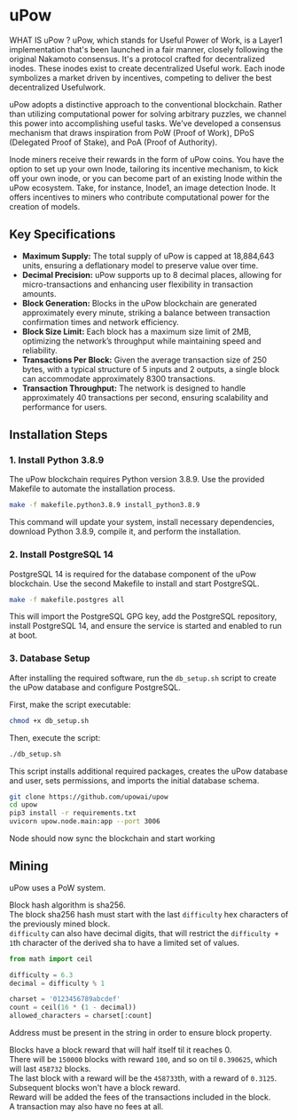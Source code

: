# uPow

WHAT IS uPow ?
uPow, which stands for Useful Power of Work, is a Layer1 implementation that's been launched in a fair manner, closely following the original Nakamoto consensus. It's a protocol crafted for decentralized inodes. These inodes exist to create decentralized Useful work. Each inode symbolizes a market driven by incentives, competing to deliver the best decentralized Usefulwork.

uPow adopts a distinctive approach to the conventional blockchain. Rather than utilizing computational power for solving arbitrary puzzles, we channel this power into accomplishing useful tasks. We've developed a consensus mechanism that draws inspiration from PoW (Proof of Work), DPoS (Delegated Proof of Stake), and PoA (Proof of Authority).

Inode miners receive their rewards in the form of uPow coins. You have the option to set up your own Inode, tailoring its incentive mechanism, to kick off your own inode, or you can become part of an existing Inode within the uPow ecosystem. Take, for instance, Inode1, an image detection Inode. It offers incentives to miners who contribute computational power for the creation of models.

## Key Specifications

- **Maximum Supply:** The total supply of uPow is capped at 18,884,643 units, ensuring a deflationary model to preserve value over time.
- **Decimal Precision:** uPow supports up to 8 decimal places, allowing for micro-transactions and enhancing user flexibility in transaction amounts.
- **Block Generation:** Blocks in the uPow blockchain are generated approximately every minute, striking a balance between transaction confirmation times and network efficiency.
- **Block Size Limit:** Each block has a maximum size limit of 2MB, optimizing the network’s throughput while maintaining speed and reliability.
- **Transactions Per Block:** Given the average transaction size of 250 bytes, with a typical structure of 5 inputs and 2 outputs, a single block can accommodate approximately 8300 transactions.
- **Transaction Throughput:** The network is designed to handle approximately 40 transactions per second, ensuring scalability and performance for users.

## Installation Steps

### 1. Install Python 3.8.9

The uPow blockchain requires Python version 3.8.9. Use the provided Makefile to automate the installation process.

```bash
make -f makefile.python3.8.9 install_python3.8.9
```

This command will update your system, install necessary dependencies, download Python 3.8.9, compile it, and perform the installation.

### 2. Install PostgreSQL 14

PostgreSQL 14 is required for the database component of the uPow blockchain. Use the second Makefile to install and start PostgreSQL.

```bash
make -f makefile.postgres all
```

This will import the PostgreSQL GPG key, add the PostgreSQL repository, install PostgreSQL 14, and ensure the service is started and enabled to run at boot.

### 3. Database Setup

After installing the required software, run the `db_setup.sh` script to create the uPow database and configure PostgreSQL.

First, make the script executable:

```bash
chmod +x db_setup.sh
```

Then, execute the script:

```bash
./db_setup.sh
```

This script installs additional required packages, creates the uPow database and user, sets permissions, and imports the initial database schema.

```bash
git clone https://github.com/upowai/upow
cd upow
pip3 install -r requirements.txt
uvicorn upow.node.main:app --port 3006
```

Node should now sync the blockchain and start working

## Mining

uPow uses a PoW system.

Block hash algorithm is sha256.  
The block sha256 hash must start with the last `difficulty` hex characters of the previously mined block.  
`difficulty` can also have decimal digits, that will restrict the `difficulty + 1`th character of the derived sha to have a limited set of values.

```python
from math import ceil

difficulty = 6.3
decimal = difficulty % 1

charset = '0123456789abcdef'
count = ceil(16 * (1 - decimal))
allowed_characters = charset[:count]
```

Address must be present in the string in order to ensure block property.

Blocks have a block reward that will half itself til it reaches 0.  
There will be `150000` blocks with reward `100`, and so on til `0.390625`, which will last `458732` blocks.  
The last block with a reward will be the `458733`th, with a reward of `0.3125`.  
Subsequent blocks won't have a block reward.  
Reward will be added the fees of the transactions included in the block.  
A transaction may also have no fees at all.
